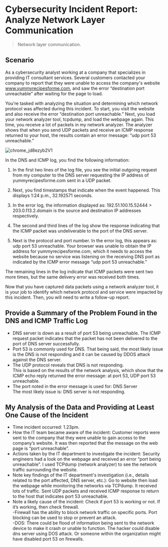 # Cybersecurity Incident Report: Analyze Network Layer Communication
> Network layer communication.

## Scenario

As a cybersecurity analyst working at a company that specializes in providing IT consultant services. Several customers contacted your company to report that they were unable to access the company's website www.yummyrecipesforme.com, and saw the error “destination port unreachable” after waiting for the page to load. 

You're tasked with analyzing the situation and determining which network protocol was affected during this incident. To start, you visit the website and also receive the error “destination port unreachable.” Next, you load your network analyzer tool, tcpdump, and load the webpage again. This time, you receive a lot of packets in my network analyzer. The analyzer shows that when you send UDP packets and receive an ICMP response returned to your host, the results contain an error message: “udp port 53 unreachable.” 

![chrome_jd8ezyb2V1](https://github.com/Kwangsa19/Ketmanto-Cybersecurity-Portfolio/assets/135963482/7e41f4c7-d22c-4c64-8fb9-b73c85397403)

In the DNS and ICMP log, you find the following information:

1. In the first two lines of the log file, you see the initial outgoing request from my computer to the DNS server requesting the IP address of yummyrecipesforme.com sent in a UDP packet.

2. Next, you find timestamps that indicate when the event happened. This displays 1:24 p.m., 32.192571 seconds.

3. In the error log, the information displayed as: 192.51.100.15.52444 > 203.0.113.2.domain is the source and destination IP addresses respectively.

4. The second and third lines of the log show the response indicating that the ICMP packet was undeliverable to the port of the DNS server.

5. Next is the protocol and port number. In the error log, this appears as: udp port 53 unreachable. Your browser was unable to obtain the IP address for yummyrecipesforme.com, which it needs to access the website because no service was listening on the receiving DNS port as indicated by the ICMP error message “udp port 53 unreachable.”

The remaining lines in the log indicate that ICMP packets were sent two more times, but the same delivery error was received both times. 

Now that you have captured data packets using a network analyzer tool, it is your job to identify which network protocol and service were impacted by this incident. Then, you will need to write a follow-up report. 

## Provide a Summary of the Problem Found in the DNS and ICMP Traffic Log

* DNS server is down as a result of port 53 being unreachable. The ICMP request packet indicates that the packet has not been delivered to the port of DNS server successfully. <br>
* Port 53 is commonly used for DNS. That being said, the most likely issue is the DNS is not responding and it can be caused by DDOS attack against the DNS server. <br>
* The UDP protocol reveals that DNS is not responding. <br> 
This is based on the results of the network analysis, which show that the ICMP echo reply returned the error message: at port 53, UDP port 53 unreachable.
* The port noted in the error message is used for: DNS Server <br>
The most likely issue is: DNS server is not responding. 

## My Analysis of the Data and Providing at Least One Cause of the Incident

* Time incident occurred: 1.23pm. <br>
* How the IT team became aware of the incident: Customer reports were sent to the company that they were unable to gain access to the company’s website. It was then reported that the message on the web page is “port unreachable”. <br>
* Actions taken by the IT department to investigate the incident:
Security engineers had a look on the webpage and received an error “port being unreachable”. I used TCPdump (network analyzer) to see the network traffic surrounding the website. <br>
* Note key findings of the IT department's investigation (i.e., details related to the port affected, DNS server, etc.): 
Go to website then load the webpage while monitoring the networks via TCPdump. It received lots of traffic. Sent UDP packets and received ICMP response to return to the host that indicates port 53 unreachable. <br>
* Note a likely cause of the incident:
Check if port 53 is working or not. If it’s working, then check firewall. <br>
-Firewall has the ability to block network traffic on specific ports. Port blocking can be used to stop or prevent an attack. <br>
-DOS: There could be flood of information being sent to the network device to make it crash or unable to function. The hacker could disable dns server using DOS attack. Or someone within the organization might have disabled port 53 on firewalls. <br>
